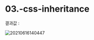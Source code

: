 # 03.-css-inheritance

결과값 :  

![20210616140447](https://user-images.githubusercontent.com/32264455/122197271-fabbd580-ced2-11eb-833e-ceecac7a3a9c.png)

